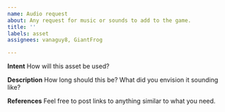 ```yaml
---
name: Audio request
about: Any request for music or sounds to add to the game.
title: ''
labels: asset
assignees: vanaguy8, GiantFrog

---
```


**Intent**
How will this asset be used?

**Description**
How long should this be? What did you envision it sounding like?

**References**
Feel free to post links to anything similar to what you need.

